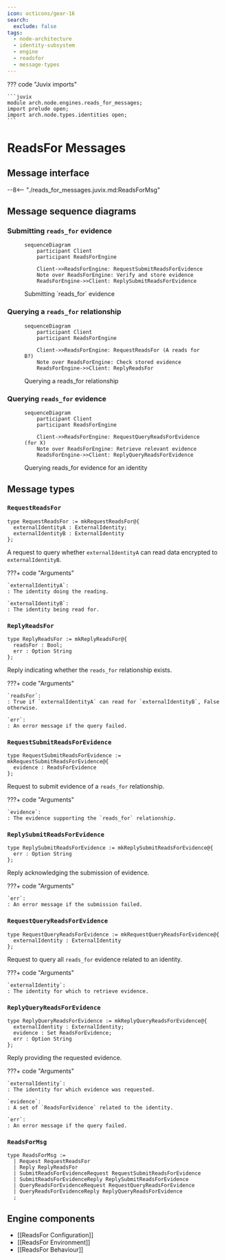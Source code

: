 ```yaml
---
icon: octicons/gear-16
search:
  exclude: false
tags:
  - node-architecture
  - identity-subsystem
  - engine
  - readsfor
  - message-types
---
```


??? code "Juvix imports"

    ```juvix
    module arch.node.engines.reads_for_messages;
    import prelude open;
    import arch.node.types.identities open;
    ```

# ReadsFor Messages

## Message interface

--8<-- "./reads_for_messages.juvix.md:ReadsForMsg"

## Message sequence diagrams

### Submitting `reads_for` evidence

<!-- --8<-- [start:message-sequence-diagram-submit] -->
<figure markdown="span">

```mermaid
sequenceDiagram
    participant Client
    participant ReadsForEngine

    Client->>ReadsForEngine: RequestSubmitReadsForEvidence
    Note over ReadsForEngine: Verify and store evidence
    ReadsForEngine->>Client: ReplySubmitReadsForEvidence
```

<figcaption markdown="span">
Submitting `reads_for` evidence
</figcaption>
</figure>
<!-- --8<-- [end:message-sequence-diagram-submit] -->

### Querying a `reads_for` relationship

<!-- --8<-- [start:message-sequence-diagram-query-relationship] -->
<figure markdown="span">

```mermaid
sequenceDiagram
    participant Client
    participant ReadsForEngine

    Client->>ReadsForEngine: RequestReadsFor (A reads for B?)
    Note over ReadsForEngine: Check stored evidence
    ReadsForEngine->>Client: ReplyReadsFor
```

<figcaption markdown="span">
Querying a reads_for relationship
</figcaption>
</figure>
<!-- --8<-- [end:message-sequence-diagram-query-relationship] -->

### Querying `reads_for` evidence

<!-- --8<-- [start:message-sequence-diagram-query-evidence] -->
<figure markdown="span">

```mermaid
sequenceDiagram
    participant Client
    participant ReadsForEngine

    Client->>ReadsForEngine: RequestQueryReadsForEvidence (for X)
    Note over ReadsForEngine: Retrieve relevant evidence
    ReadsForEngine->>Client: ReplyQueryReadsForEvidence
```

<figcaption markdown="span">
Querying reads_for evidence for an identity
</figcaption>
</figure>
<!-- --8<-- [end:message-sequence-diagram-query-evidence] -->

## Message types

### `RequestReadsFor`

```juvix
type RequestReadsFor := mkRequestReadsFor@{
  externalIdentityA : ExternalIdentity;
  externalIdentityB : ExternalIdentity
};
```

A request to query whether `externalIdentityA` can read data encrypted to
`externalIdentityB`.

???+ code "Arguments"

    `externalIdentityA`:
    : The identity doing the reading.

    `externalIdentityB`:
    : The identity being read for.

### `ReplyReadsFor`

```juvix
type ReplyReadsFor := mkReplyReadsFor@{
  readsFor : Bool;
  err : Option String
};
```

Reply indicating whether the `reads_for` relationship exists.

???+ code "Arguments"

    `readsFor`:
    : True if `externalIdentityA` can read for `externalIdentityB`, False otherwise.

    `err`:
    : An error message if the query failed.

### `RequestSubmitReadsForEvidence`

```juvix
type RequestSubmitReadsForEvidence := mkRequestSubmitReadsForEvidence@{
  evidence : ReadsForEvidence
};
```

Request to submit evidence of a `reads_for` relationship.

???+ code "Arguments"

    `evidence`:
    : The evidence supporting the `reads_for` relationship.

### `ReplySubmitReadsForEvidence`

```juvix
type ReplySubmitReadsForEvidence := mkReplySubmitReadsForEvidence@{
  err : Option String
};
```

Reply acknowledging the submission of evidence.

???+ code "Arguments"

    `err`:
    : An error message if the submission failed.

### `RequestQueryReadsForEvidence`

```juvix
type RequestQueryReadsForEvidence := mkRequestQueryReadsForEvidence@{
  externalIdentity : ExternalIdentity
};
```

Request to query all `reads_for` evidence related to an identity.

???+ code "Arguments"

    `externalIdentity`:
    : The identity for which to retrieve evidence.

### `ReplyQueryReadsForEvidence`

```juvix
type ReplyQueryReadsForEvidence := mkReplyQueryReadsForEvidence@{
  externalIdentity : ExternalIdentity;
  evidence : Set ReadsForEvidence;
  err : Option String
};
```

Reply providing the requested evidence.

???+ code "Arguments"

    `externalIdentity`:
    : The identity for which evidence was requested.

    `evidence`:
    : A set of `ReadsForEvidence` related to the identity.

    `err`:
    : An error message if the query failed.

### `ReadsForMsg`

<!-- --8<-- [start:ReadsForMsg] -->
```juvix
type ReadsForMsg :=
  | Request RequestReadsFor
  | Reply ReplyReadsFor
  | SubmitReadsForEvidenceRequest RequestSubmitReadsForEvidence
  | SubmitReadsForEvidenceReply ReplySubmitReadsForEvidence
  | QueryReadsForEvidenceRequest RequestQueryReadsForEvidence
  | QueryReadsForEvidenceReply ReplyQueryReadsForEvidence
  ;
```
<!-- --8<-- [end:ReadsForMsg] -->

## Engine components

- [[ReadsFor Configuration]]
- [[ReadsFor Environment]]
- [[ReadsFor Behaviour]]
